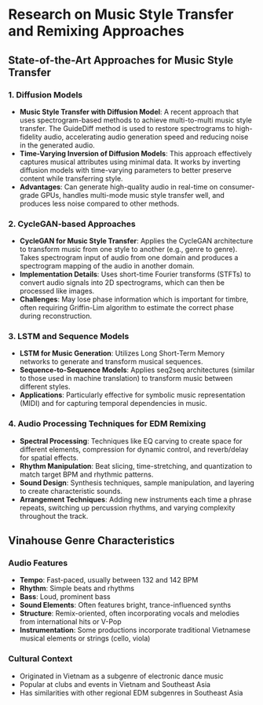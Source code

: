 # Research on Music Style Transfer and Remixing Approaches

## State-of-the-Art Approaches for Music Style Transfer

### 1. Diffusion Models
- **Music Style Transfer with Diffusion Model**: A recent approach that uses spectrogram-based methods to achieve multi-to-multi music style transfer. The GuideDiff method is used to restore spectrograms to high-fidelity audio, accelerating audio generation speed and reducing noise in the generated audio.
- **Time-Varying Inversion of Diffusion Models**: This approach effectively captures musical attributes using minimal data. It works by inverting diffusion models with time-varying parameters to better preserve content while transferring style.
- **Advantages**: Can generate high-quality audio in real-time on consumer-grade GPUs, handles multi-mode music style transfer well, and produces less noise compared to other methods.

### 2. CycleGAN-based Approaches
- **CycleGAN for Music Style Transfer**: Applies the CycleGAN architecture to transform music from one style to another (e.g., genre to genre). Takes spectrogram input of audio from one domain and produces a spectrogram mapping of the audio in another domain.
- **Implementation Details**: Uses short-time Fourier transforms (STFTs) to convert audio signals into 2D spectrograms, which can then be processed like images.
- **Challenges**: May lose phase information which is important for timbre, often requiring Griffin-Lim algorithm to estimate the correct phase during reconstruction.

### 3. LSTM and Sequence Models
- **LSTM for Music Generation**: Utilizes Long Short-Term Memory networks to generate and transform musical sequences.
- **Sequence-to-Sequence Models**: Applies seq2seq architectures (similar to those used in machine translation) to transform music between different styles.
- **Applications**: Particularly effective for symbolic music representation (MIDI) and for capturing temporal dependencies in music.

### 4. Audio Processing Techniques for EDM Remixing
- **Spectral Processing**: Techniques like EQ carving to create space for different elements, compression for dynamic control, and reverb/delay for spatial effects.
- **Rhythm Manipulation**: Beat slicing, time-stretching, and quantization to match target BPM and rhythmic patterns.
- **Sound Design**: Synthesis techniques, sample manipulation, and layering to create characteristic sounds.
- **Arrangement Techniques**: Adding new instruments each time a phrase repeats, switching up percussion rhythms, and varying complexity throughout the track.

## Vinahouse Genre Characteristics

### Audio Features
- **Tempo**: Fast-paced, usually between 132 and 142 BPM
- **Rhythm**: Simple beats and rhythms
- **Bass**: Loud, prominent bass
- **Sound Elements**: Often features bright, trance-influenced synths
- **Structure**: Remix-oriented, often incorporating vocals and melodies from international hits or V-Pop
- **Instrumentation**: Some productions incorporate traditional Vietnamese musical elements or strings (cello, viola)

### Cultural Context
- Originated in Vietnam as a subgenre of electronic dance music
- Popular at clubs and events in Vietnam and Southeast Asia
- Has similarities with other regional EDM subgenres in Southeast Asia

